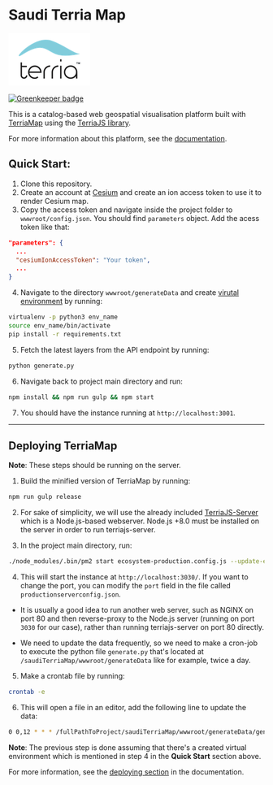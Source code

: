 Saudi Terria Map
==========

![Terria logo](terria-logo.png "Terria logo")

[![Greenkeeper badge](https://badges.greenkeeper.io/TerriaJS/TerriaMap.svg)](https://greenkeeper.io/)

This is a catalog-based web geospatial visualisation platform built with [TerriaMap][1] using the [TerriaJS library][2]. 

For more information about this platform, see the [documentation][3].

## Quick Start:
1. Clone this repository.
2. Create an account at [Cesium][4] and create an ion access token to use it to render Cesium map.
3. Copy the access token and navigate inside the project folder to `wwwroot/config.json`. You should find `parameters` object. Add the acess token like that:
```Json
"parameters": {
  ...
  "cesiumIonAccessToken": "Your token",
  ...
}
```
4. Navigate to the directory `wwwroot/generateData` and create [virutal environment][5] by running:
```bash
virtualenv -p python3 env_name
source env_name/bin/activate
pip install -r requirements.txt
```

5. Fetch the latest layers from the API endpoint by running:
```bash
python generate.py
```

6. Navigate back to project main directory and run:
```bash
npm install && npm run gulp && npm start
```
7. You should have the instance running at `http://localhost:3001`.

-------	

## Deploying TerriaMap

**Note**: These steps should be running on the server.

1. Build the minified version of TerriaMap by running:
```bash
npm run gulp release
```

2. For sake of simplicity, we will use the already included [TerriaJS-Server][6] which is a Node.js-based webserver. Node.js +8.0 must be installed on the server in order to run terriajs-server.

3. In the project main directory, run:
```bash
./node_modules/.bin/pm2 start ecosystem-production.config.js --update-env --env production
```

4. This will start the instance at `http://localhost:3030/`. If you want to change the port, you can modify the `port` field in the file called `productionserverconfig.json`.

- It is usually a good idea to run another web server, such as NGINX on port 80 and then reverse-proxy to the Node.js server (running on port `3030` for our case), rather than running terriajs-server on port 80 directly.

- We need to update the data frequently, so we need to make a cron-job to execute the python file `generate.py` that's located at `/saudiTerriaMap/wwwroot/generateData` like for example, twice a day.

5. Make a crontab file by running:
```bash
crontab -e
```

6. This will open a file in an editor, add the following line to update the data:
```bash
0 0,12 * * * /fullPathToProject/saudiTerriaMap/wwwroot/generateData/genJSON/bin/python /fullPathToProject/saudiTerriaMap/wwwroot/generateData/generate.py
```

**Note**: The previous step is done assuming that there's a created virtual environment which is mentioned in step 4 in the **Quick Start** section above.

For more information, see the [deploying section][7] in the documentation.

[1]: https://github.com/TerriaJS/TerriaMap
[2]: https://github.com/TerriaJS/TerriaJS
[3]: https://docs.terria.io/guide/
[4]: https://cesium.com/
[5]: https://docs.python.org/3.6/tutorial/venv.html
[6]: https://github.com/TerriaJS/terriajs-server
[7]: https://docs.terria.io/guide/deploying/deploying-terriamap/
